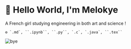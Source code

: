 # 👋 Hello World, I'm **Melokye**

A French girl studying engineering in both art and science !
<!--
## 🚧 My lastest projects

- A **course for freshman**  
    The goal is to prepare them for their studies on computing science at the Gustave Eiffel's university.
-->
<!--      [👉 Access to the private repository](https://github.com/UGE-IGM/preRentree_L1_Support).  -->
    ⚙️ `.md`, ``.ipynb``, ``.py``, `.c`, `.java`, ``.tex``
<!--
- *The cursed mansion*  
    A **visual novel** created with [Yunnebia](https://github.com/Yunnebbia).  
    [👉 Show me more](https://github.com/melokye/the_cursed_mansion)  
    ⚙️ ``.rpy``
-->

<!--
Here are some ideas to get you started:
- 👯 I’m looking to collaborate on ...
- 🤔 I’m looking for help with ...
- 💬 Ask me about ...
- 📫 How to reach me: ...
- ⚡ Fun fact: ...
-->

<!-- 
## ⚙️ Other tools and languages

- 🐘 postgreSQL, Apache
- 🐫 OCaml
- 🅰️ Angular
- MySQL
- PHP
- HTML, CSS, JavaScript
- SGBD database, SQL, PL/pgSQL
- 
-->
<!--
## 🎓 Education

Degree                                           | Years
----------------------------------------------   | --------------
[Student-Entrepreneur National Status](https://www.pepite-france.fr/en/)                                             | 2021 - 2024
[IMAC Engineer](https://www.ingenieur-imac.fr/)  | 2022 - 2025
Bachelor degree in computer science              | 2019 - 2022

## 🫶 Thanks for passing by
-->
![bye](https://media.giphy.com/media/6h5IYmoBn2xYQ/giphy.gif)

<!-- [![ko-fi](https://ko-fi.com/img/githubbutton_sm.svg)](https://ko-fi.com/V7V3N78R4) -->
<!-- - ... see more in my [website](https://melokye.github.io/) -->
